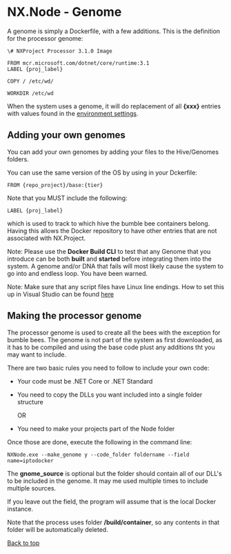 # NX.Node - Genome

A genome is simply a Dockerfile, with a few additions.  This is the definition for the
processor genome:

```
\# NXProject Processor 3.1.0 Image

FROM mcr.microsoft.com/dotnet/core/runtime:3.1
LABEL {proj_label}

COPY / /etc/wd/

WORKDIR /etc/wd
```
When the system uses a genome, it will do replacement of all **{xxx}** entries with
values found in the [environment settings](README_ENv.md).

## Adding your own genomes

You can add your own genomes by adding your files to the Hive/Genomes folders. 

You can use the same version of the OS by using in your Dckerfile:
```
FROM {repo_project}/base:{tier}
```
Note that you MUST include the following:
```
LABEL {proj_label}
```
which is used to track to which hive the bumble bee containers belong.  Having this allows
the Docker repository to have other entries  that are not associated with NX.Project.

Note:  Please use the **Docker Build CLI** to test that any Genome that you
introduce can be both **built** and **started** before integrating them into the
system.  A genome and/or DNA that fails will most likely cause the system to go into
and endless loop.  You have been warned.

Note:  Make sure that any script files have Linux line endings.  How to set this
up in Visual Studio can be found [here](https://stackoverflow.com/questions/3802406/configure-visual-studio-to-use-unix-line-endings/63109256#63109256)

## Making the processor genome

The processor genome is used to create all the bees with the exception for bumble bees.
The genome is not part of the system as first downloaded, as it has to be compiled
and using the base code plust any additions tht you may want to include.

There are two basic rules you need to follow to include your own code:

* Your code must be .NET Core or .NET Standard

* You need to copy the DLLs you want included into a single folder structure

	OR

* You need to make your projects part of the Node folder

Once those are done, execute the following in the command line:
```
NXNode.exe --make_genome y --code_folder foldername --field name=iptodocker
```
The **gnome_source** is optional but the folder should contain all of our DLL's
to be included in the genome.  It may me used multiple times to include multiple sources.

If you leave out the field, the program will assume that is the local Docker instance.

Note that the process uses folder **/build/container**, so any contents in that folder
will be automatically deleted.

[Back to top](../README.md)